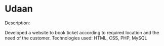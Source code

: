 # Udaan
Description:

Developed a website to book ticket according to required location and the need of the customer.
Technologies used: HTML, CSS, PHP, MySQL
